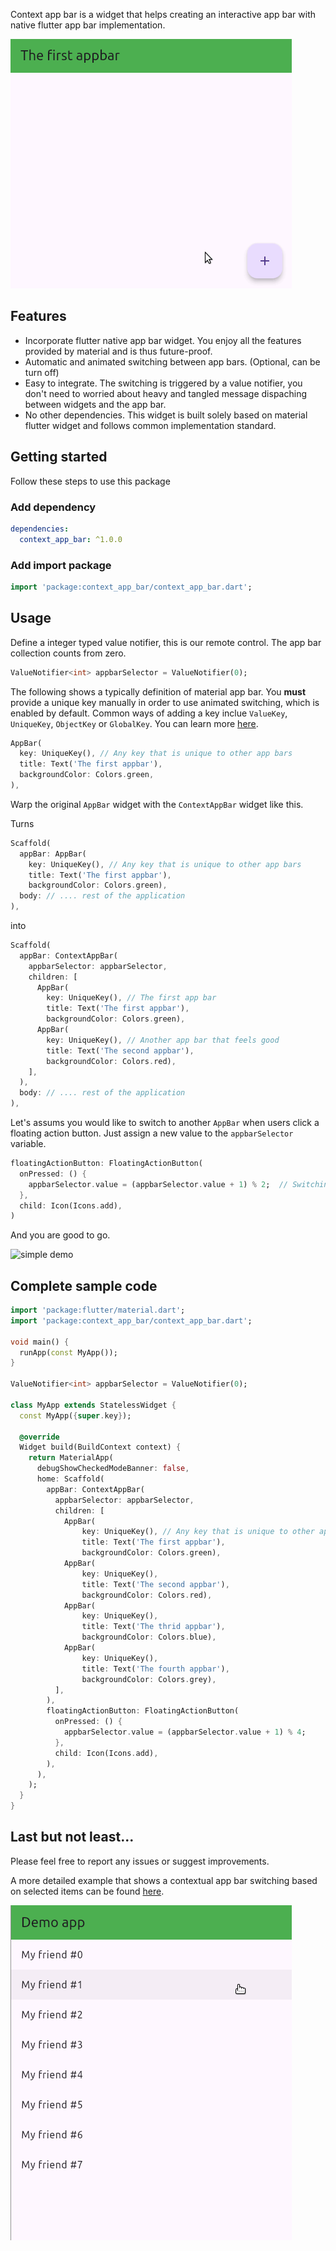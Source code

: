 Context app bar is a widget that helps creating an interactive app bar with native flutter app bar implementation.

![simple demo](https://github.com/wahahachan/context_app_bar/blob/main/example/example_gifs/float_button_simple.gif?raw=true)

## Features

* Incorporate flutter native app bar widget. You enjoy all the features provided by material and is thus future-proof.
* Automatic and animated switching between app bars. (Optional, can be turn off)
* Easy to integrate. The switching is triggered by a value notifier, you don't need to worried about heavy and tangled message dispaching between widgets and the app bar.
* No other dependencies. This widget is built solely based on material flutter widget and follows common  implementation standard.

## Getting started

Follow these steps to use this package

### Add dependency

```yaml
dependencies:
  context_app_bar: ^1.0.0
```

### Add import package

```dart
import 'package:context_app_bar/context_app_bar.dart';
```

## Usage

Define a integer typed value notifier, this is our remote control. The app bar collection counts from zero.

```dart
ValueNotifier<int> appbarSelector = ValueNotifier(0);
```

The following shows a typically definition of material app bar. You **must** provide a unique key manually in order to use animated switching, which is enabled by default. Common ways of adding a key inclue `ValueKey`, `UniqueKey`, `ObjectKey` or `GlobalKey`. You can learn more [here](https://api.flutter.dev/flutter/foundation/Key-class.html).

```dart
AppBar(
  key: UniqueKey(), // Any key that is unique to other app bars
  title: Text('The first appbar'),
  backgroundColor: Colors.green,
),
```

Warp the original `AppBar` widget with the `ContextAppBar` widget like this.

Turns

```dart
Scaffold(
  appBar: AppBar(
    key: UniqueKey(), // Any key that is unique to other app bars
    title: Text('The first appbar'),
    backgroundColor: Colors.green),
  body: // .... rest of the application
),
```

into

```dart
Scaffold(
  appBar: ContextAppBar(
    appbarSelector: appbarSelector,
    children: [
      AppBar(
        key: UniqueKey(), // The first app bar
        title: Text('The first appbar'),
        backgroundColor: Colors.green),
      AppBar(
        key: UniqueKey(), // Another app bar that feels good
        title: Text('The second appbar'),
        backgroundColor: Colors.red),
    ],
  ),
  body: // .... rest of the application
),
```

Let's assums you would like to switch to another `AppBar` when users click a floating action button. Just assign a new value to the `appbarSelector` variable.

```dart
floatingActionButton: FloatingActionButton(
  onPressed: () {
    appbarSelector.value = (appbarSelector.value + 1) % 2;  // Switching between 2 app bars
  },
  child: Icon(Icons.add),
)
```

And you are good to go.

![simple demo](https://file+.vscode-resource.vscode-cdn.net/home/joe/learn/ContextualAppBar/context_app_bar/example/example_gifs/float_button_simple.gif)

## Complete sample code

```dart
import 'package:flutter/material.dart';
import 'package:context_app_bar/context_app_bar.dart';

void main() {
  runApp(const MyApp());
}

ValueNotifier<int> appbarSelector = ValueNotifier(0);

class MyApp extends StatelessWidget {
  const MyApp({super.key});

  @override
  Widget build(BuildContext context) {
    return MaterialApp(
      debugShowCheckedModeBanner: false,
      home: Scaffold(
        appBar: ContextAppBar(
          appbarSelector: appbarSelector,
          children: [
            AppBar(
                key: UniqueKey(), // Any key that is unique to other app bars
                title: Text('The first appbar'),
                backgroundColor: Colors.green),
            AppBar(
                key: UniqueKey(),
                title: Text('The second appbar'),
                backgroundColor: Colors.red),
            AppBar(
                key: UniqueKey(),
                title: Text('The thrid appbar'),
                backgroundColor: Colors.blue),
            AppBar(
                key: UniqueKey(),
                title: Text('The fourth appbar'),
                backgroundColor: Colors.grey),
          ],
        ),
        floatingActionButton: FloatingActionButton(
          onPressed: () {
            appbarSelector.value = (appbarSelector.value + 1) % 4;
          },
          child: Icon(Icons.add),
        ),
      ),
    );
  }
}
```

## Last but not least...

Please feel free to report any issues or suggest improvements.

A more detailed example that shows a contextual app bar switching based on selected items can be found [here](https://github.com/wahahachan/context_app_bar/tree/main/example).

![select listed item demo](https://github.com/wahahachan/context_app_bar/blob/main/example/example_gifs/list_selection_demo.gif?raw=true)

